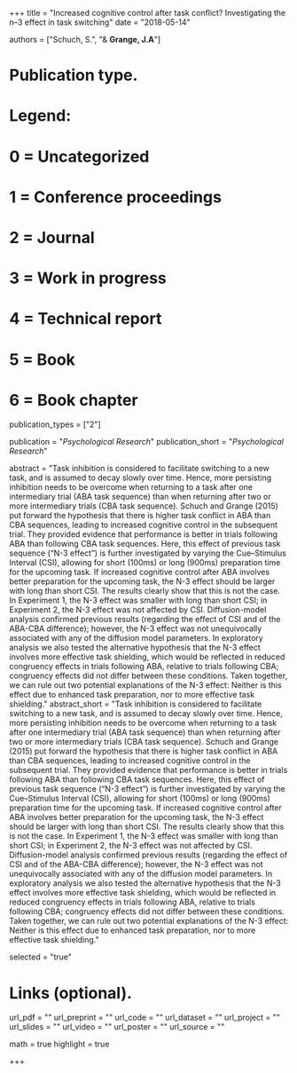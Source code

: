+++
title = "Increased cognitive control after task conflict? Investigating the n–3 effect in task switching"
date = "2018-05-14"

authors = ["Schuch, S.", "& **Grange, J.A**"]

# Publication type.
# Legend:
# 0 = Uncategorized
# 1 = Conference proceedings
# 2 = Journal
# 3 = Work in progress
# 4 = Technical report
# 5 = Book
# 6 = Book chapter
publication_types = ["2"]

publication = "*Psychological Research*"
publication_short = "*Psychological Research*"

abstract = "Task inhibition is considered to facilitate switching to a new task, and is assumed to decay slowly over time. Hence, more persisting inhibition needs to be overcome when returning to a task after one intermediary trial (ABA task sequence) than when returning after two or more intermediary trials (CBA task sequence). Schuch and Grange (2015) put forward the hypothesis that there is higher task conflict in ABA than CBA sequences, leading to increased cognitive control in the subsequent trial. They provided evidence that performance is better in trials following ABA than following CBA task sequences. Here, this effect of previous task sequence (“N-3 effect”) is further investigated by varying the Cue–Stimulus Interval (CSI), allowing for short (100ms) or long (900ms) preparation time for the upcoming task. If increased cognitive control after ABA involves better preparation for the upcoming task, the N-3 effect should be larger with long than short CSI. The results clearly show that this is not the case. In Experiment 1, the N-3 effect was smaller with long than short CSI; in Experiment 2, the N-3 effect was not affected by CSI. Diffusion-model analysis confirmed previous results (regarding the effect of CSI and of the ABA-CBA difference); however, the N-3 effect was not unequivocally associated with any of the diffusion model parameters. In exploratory analysis we also tested the alternative hypothesis that the N-3 effect involves more effective task shielding, which would be reflected in reduced congruency effects in trials following ABA, relative to trials following CBA; congruency effects did not differ between these conditions. Taken together, we can rule out two potential explanations of the N-3 effect: Neither is this effect due to enhanced task preparation, nor to more effective task shielding."
abstract_short = "Task inhibition is considered to facilitate switching to a new task, and is assumed to decay slowly over time. Hence, more persisting inhibition needs to be overcome when returning to a task after one intermediary trial (ABA task sequence) than when returning after two or more intermediary trials (CBA task sequence). Schuch and Grange (2015) put forward the hypothesis that there is higher task conflict in ABA than CBA sequences, leading to increased cognitive control in the subsequent trial. They provided evidence that performance is better in trials following ABA than following CBA task sequences. Here, this effect of previous task sequence (“N-3 effect”) is further investigated by varying the Cue–Stimulus Interval (CSI), allowing for short (100ms) or long (900ms) preparation time for the upcoming task. If increased cognitive control after ABA involves better preparation for the upcoming task, the N-3 effect should be larger with long than short CSI. The results clearly show that this is not the case. In Experiment 1, the N-3 effect was smaller with long than short CSI; in Experiment 2, the N-3 effect was not affected by CSI. Diffusion-model analysis confirmed previous results (regarding the effect of CSI and of the ABA-CBA difference); however, the N-3 effect was not unequivocally associated with any of the diffusion model parameters. In exploratory analysis we also tested the alternative hypothesis that the N-3 effect involves more effective task shielding, which would be reflected in reduced congruency effects in trials following ABA, relative to trials following CBA; congruency effects did not differ between these conditions. Taken together, we can rule out two potential explanations of the N-3 effect: Neither is this effect due to enhanced task preparation, nor to more effective task shielding."

selected = "true"

# Links (optional).
url_pdf = ""
url_preprint = ""
url_code = ""
url_dataset = ""
url_project = ""
url_slides = ""
url_video = ""
url_poster = ""
url_source = ""

math = true
highlight = true

+++
